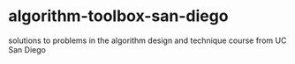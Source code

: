 # algorithm-toolbox-san-diego
solutions to problems in the algorithm design and technique course from UC San Diego
